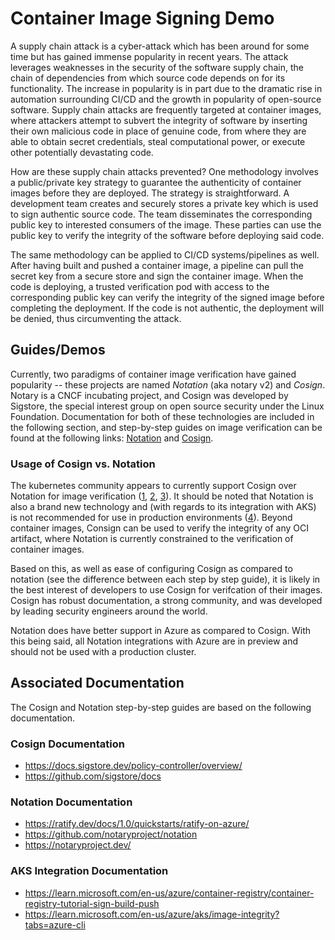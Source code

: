 # Container Image Signing Demo

A supply chain attack is a cyber-attack which has been around for some time but has gained immense popularity in recent years. The attack leverages weaknesses in the security of the software supply chain, the chain of dependencies from which source code depends on for its functionality. The increase in popularity is in part due to the dramatic rise in automation surrounding CI/CD and the growth in popularity of open-source software. Supply chain attacks are frequently targeted at container images, where attackers attempt to subvert the integrity of software by inserting their own malicious code in place of genuine code, from where they are able to obtain secret credentials, steal computational power, or execute other potentially devastating code.

How are these supply chain attacks prevented? One methodology involves a public/private key strategy to guarantee the authenticity of container images before they are deployed. The strategy is straightforward. A development team creates and securely stores a private key which is used to sign authentic source code. The team disseminates the corresponding public key to interested consumers of the image. These parties can use the public key to verify the integrity of the software before deploying said code.

The same methodology can be applied to CI/CD systems/pipelines as well. After having built and pushed a container image, a pipeline can pull the secret key from a secure store and sign the container image. When the code is deploying, a trusted verification pod with access to the corresponding public key can verify the integrity of the signed image before completing the deployment. If the code is not authentic, the deployment will be denied, thus circumventing the attack.

## Guides/Demos

Currently, two paradigms of container image verification have gained popularity -- these projects are named _Notation_ (aka notary v2) and _Cosign_. Notary is a CNCF incubating project, and Cosign was developed by Sigstore, the special interest group on open source security under the Linux Foundation. Documentation for both of these technologies are included in the following section, and step-by-step guides on image verification can be found at the following links: [Notation](./docs/NOTATION.md) and [Cosign](./docs/COSIGN.md).

### Usage of Cosign vs. Notation

The kubernetes community appears to currently support Cosign over Notation for image verification ([1](https://github.com/sigstore/cosign/issues/423), [2](https://dev.to/timtsoitt/choose-cosign-over-notary-2146), [3](https://dlorenc.medium.com/notary-v2-and-cosign-b816658f044d#:~:text=Both%20tools%20support%20time%2Dstamping,cosign%20should%20switch%20to%20it.)). It should be noted that Notation is also a brand new technology and (with regards to its integration with AKS) is not recommended for use in production environments ([4](https://learn.microsoft.com/en-us/azure/aks/image-integrity?tabs=azure-cli#considerations-and-limitations)). Beyond container images, Consign can be used to verify the integrity of any OCI artifact, where Notation is currently constrained to the verification of container images. 

Based on this, as well as ease of configuring Cosign as compared to notation (see the difference between each step by step guide), it is likely in the best interest of developers to use Cosign for verifcation of their images. Cosign has robust documentation, a strong community, and was developed by leading security engineers around the world.

Notation does have better support in Azure as compared to Cosign. With this being said, all Notation integrations with Azure are in preview and should not be used with a production cluster.

## Associated Documentation

The Cosign and Notation step-by-step guides are based on the following documentation.

### Cosign Documentation

- https://docs.sigstore.dev/policy-controller/overview/
- https://github.com/sigstore/docs

### Notation Documentation

- https://ratify.dev/docs/1.0/quickstarts/ratify-on-azure/
- https://github.com/notaryproject/notation
- https://notaryproject.dev/

### AKS Integration Documentation

- https://learn.microsoft.com/en-us/azure/container-registry/container-registry-tutorial-sign-build-push
- https://learn.microsoft.com/en-us/azure/aks/image-integrity?tabs=azure-cli
